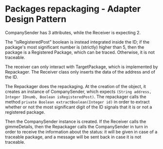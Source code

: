 # Packages repackaging - Adapter Design Pattern

CompanySender has 3 attributes, while the Receiver is expecting 2.  

The "isRegisteredPost" boolean is instead integrated inside the ID; if the package's most significant number is (strictly) higher than 5, then the package is a Registered Package, which can be traced. Otherwise, it is not traceable.  

The receiver can only interact with TargetPackage, which is implemented by Repackager. The Receiver class only inserts the data of the address and of the ID. 
  
The Repackager does the repackaging. At the creation of the object, it creates an instance of CompanySender, which expects `(String address, Integer IDnumb, Boolean isRegisteredPost)`. The repackager calls the method `private Boolean extractBoolean(Integer id)` in order to extract whether or not the most significant digit of the ID signals that it is or not a registered package.  
  
Then the CompanySender instance is created. If the Receiver calls the gimmeDetails, then the Repackager calls the CompanySender in turn in order to receive the information about the status: it will be given in case of a traceable package, and a message will be sent back in case it is not traceable.  